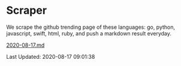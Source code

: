 # Scraper

We scrape the github trending page of these languages: go, python, javascript, swift, html, ruby, and push a markdown result everyday.

[2020-08-17.md](https://github.com/henson/Scraper/blob/master/2020-08-17.md)

Last Updated: 2020-08-17 09:01:38